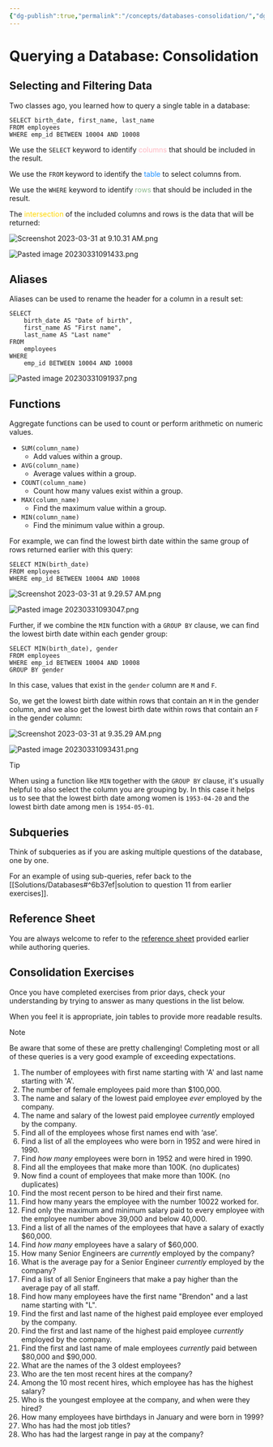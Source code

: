 ```yaml
---
{"dg-publish":true,"permalink":"/concepts/databases-consolidation/","dgHomeLink":false}
---
```



# Querying a Database: Consolidation

## Selecting and Filtering Data

Two classes ago, you learned how to query a single table in a database:

	SELECT birth_date, first_name, last_name
	FROM employees
	WHERE emp_id BETWEEN 10004 AND 10008

We use the `SELECT` keyword to identify <span style="color:lightpink;">columns</span> that should be included in the result.

We use the `FROM` keyword to identify the <span style="color:dodgerblue;">table</span> to select columns from.

We use the `WHERE` keyword to identify <span style="color:darkseagreen;">rows</span> that should be included in the result.

The <span style="color:gold;">intersection</span> of the  included columns and rows is the data that will be returned:

![Screenshot 2023-03-31 at 9.10.31 AM.png](/img/user/Attachments/Screenshot%202023-03-31%20at%209.10.31%20AM.png)

![Pasted image 20230331091433.png](/img/user/Attachments/Pasted%20image%2020230331091433.png)

## Aliases

Aliases can be used to rename the header for a column in a result set:

	SELECT 
		birth_date AS "Date of birth",
		first_name AS "First name",
		last_name AS "Last name"
	FROM
		employees
	WHERE
		emp_id BETWEEN 10004 AND 10008

![Pasted image 20230331091937.png](/img/user/Attachments/Pasted%20image%2020230331091937.png)

## Functions

Aggregate functions can be used to count or perform arithmetic on numeric values.

- `SUM(column_name)`
	- Add values within a group.
- `AVG(column_name)`
	- Average values within a group.
- `COUNT(column_name)`
	- Count how many values exist within a group.
- `MAX(column_name)`
	- Find the maximum value within a group.
- `MIN(column_name)`
	- Find the minimum value within a group.

For example, we can find the lowest birth date within the same group of rows returned earlier with this query:

	SELECT MIN(birth_date)
	FROM employees
	WHERE emp_id BETWEEN 10004 AND 10008
	
![Screenshot 2023-03-31 at 9.29.57 AM.png](/img/user/Attachments/Screenshot%202023-03-31%20at%209.29.57%20AM.png)

![Pasted image 20230331093047.png](/img/user/Attachments/Pasted%20image%2020230331093047.png)

Further, if we combine the `MIN` function with a `GROUP BY` clause, we can find the lowest birth date within each gender group:

	SELECT MIN(birth_date), gender
	FROM employees
	WHERE emp_id BETWEEN 10004 AND 10008
	GROUP BY gender

In this case, values that exist in the `gender` column are `M` and `F`.

So, we get the lowest birth date within rows that contain an `M` in the gender column, and we also get the lowest birth date within rows that contain an `F` in the gender column:

![Screenshot 2023-03-31 at 9.35.29 AM.png](/img/user/Attachments/Screenshot%202023-03-31%20at%209.35.29%20AM.png)

![Pasted image 20230331093431.png](/img/user/Attachments/Pasted%20image%2020230331093431.png)

> [!TIP]
> When using a function like `MIN` together with the `GROUP BY` clause, it's usually helpful to also select the column you are grouping by. In this case it helps us to see that the lowest birth date among women is `1953-04-20` and the lowest birth date among men is `1954-05-01`.

## Subqueries

Think of subqueries as if you are asking multiple questions of the database, one by one.

For an example of using sub-queries, refer back to the [[Solutions/Databases#^6b37ef\|solution to question 11 from earlier exercises]].

## Reference Sheet

You are always welcome to refer to the [reference sheet](https://learnsql.com/blog/sql-basics-cheat-sheet/sql-basics-cheat-sheet-letter.pdf) provided earlier while authoring queries.

## Consolidation Exercises

Once you have completed exercises from prior days, check your understanding by trying to answer as many questions in the list below. 

When you feel it is appropriate, join tables to provide more readable results.

> [!NOTE]
> Be aware that some of these are pretty challenging! Completing most or all of these queries is a very good example of exceeding expectations.

1. The number of employees with first name starting with 'A' and last name starting with 'A'.
2. The number of female employees paid more than $100,000.
3. The name and salary of the lowest paid employee *ever* employed by the company.
4. The name and salary of the lowest paid employee *currently* employed by the company.
5. Find all of the employees whose first names end with ‘ase’.
6. Find a list of all the employees who were born in 1952 and were hired in 1990.
7. Find *how many* employees were born in 1952 and were hired in 1990.
9. Find all the employees that make more than 100K. (no duplicates)
10. Now find a count of employees that make more than 100K. (no duplicates)
11. Find the most recent person to be hired and their first name. 
12. Find how many years the employee with the number 10022 worked for. 
13. Find only the maximum and minimum salary paid to every employee with the employee number above 39,000 and below 40,000.
14. Find a list of all the names of the employees that have a salary of exactly $60,000.
15. Find *how many* employees have a salary of $60,000.
16. How many Senior Engineers are *currently* employed by the company?
17. What is the average pay for a Senior Engineer *currently* employed by the company?
18. Find a list of all Senior Engineers that make a pay higher than the average pay of all staff.
19. Find how many employees have the first name "Brendon" and a last name starting with "L".
20. Find the first and last name of the highest paid employee ever employed by the company.
21. Find the first and last name of the highest paid employee *currently* employed by the company.
22. Find the first and last name of male employees *currently* paid between $80,000 and $90,000.
23. What are the names of the 3 oldest employees?
24. Who are the ten most recent hires at the company?
25. Among the 10 most recent hires, which employee has has the highest salary?
26. Who is the youngest employee at the company, and when were they hired?
27. How many employees have birthdays in January and were born in 1999?
28. Who has had the most job titles?
29. Who has had the largest range in pay at the company?